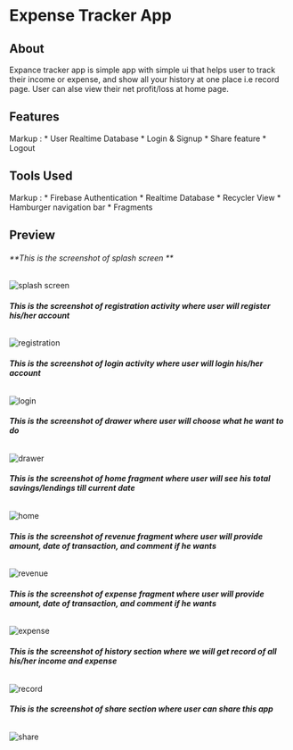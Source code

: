 # Expense Tracker App


## About
Expance tracker app is simple app with simple ui that helps user to track their income or expense, and show all your history at one place i.e record page. 
User can alse view their net profit/loss at home page.

## Features
Markup : * User Realtime Database
         * Login & Signup
         * Share feature
         * Logout
       
  
 ## Tools Used
 Markup : * Firebase Authentication
          * Realtime Database
          * Recycler View
          * Hamburger navigation bar
          * Fragments


## Preview
###### **This is the screenshot of splash screen **
![splash screen](https://user-images.githubusercontent.com/67794908/114681584-eb31dc00-9d2b-11eb-8533-0dbc73a3f559.jpeg)

###### **This is the screenshot of registration activity where user will register his/her account**
![registration](https://user-images.githubusercontent.com/67794908/114679025-6cd43a80-9d29-11eb-86e1-9e9e5e8d9438.jpg)

###### **This is the screenshot of login activity where user will login his/her account**
![login](https://user-images.githubusercontent.com/67794908/114679038-6fcf2b00-9d29-11eb-8032-bd19833075c8.jpg)

###### **This is the screenshot of drawer  where user will choose what he want to do**
![drawer](https://user-images.githubusercontent.com/67794908/114679032-6e9dfe00-9d29-11eb-8f9f-a8bba455ea8e.jpg)

###### **This is the screenshot of home fragment where user will see his total savings/lendings till current date**
![home](https://user-images.githubusercontent.com/67794908/114834276-07964d00-9dee-11eb-9300-b8efba580073.jpg)

###### **This is the screenshot of revenue fragment where user will provide amount, date of transaction, and comment if he wants**
![revenue](https://user-images.githubusercontent.com/67794908/114679026-6d6cd100-9d29-11eb-8e3f-b16d08881ee7.jpg)

###### **This is the screenshot of expense fragment where user will provide amount, date of transaction, and comment if he wants**
![expense](https://user-images.githubusercontent.com/67794908/114679034-6f369480-9d29-11eb-9676-710e66b58fd4.jpg)

###### **This is the screenshot of history section where we will get record of all his/her income and expense**
![record](https://user-images.githubusercontent.com/67794908/114679017-6b0a7700-9d29-11eb-8430-bed2db211213.jpg)


###### **This is the screenshot of share section where user can share this app**
![share](https://user-images.githubusercontent.com/67794908/114679028-6e056780-9d29-11eb-8828-cf50523ad7c0.jpg)



